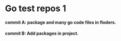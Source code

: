 
# Go test repos 1

#### commit A: package and many go code files in floders.
#### commit B: Add packages in project.
